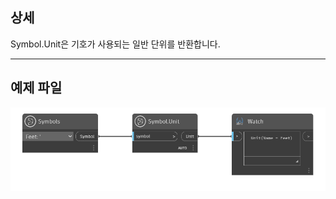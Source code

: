 ## 상세
Symbol.Unit은 기호가 사용되는 일반 단위를 반환합니다.
___
## 예제 파일

![Symbol.Unit](./DynamoUnits.Symbol.Unit_img.png)
